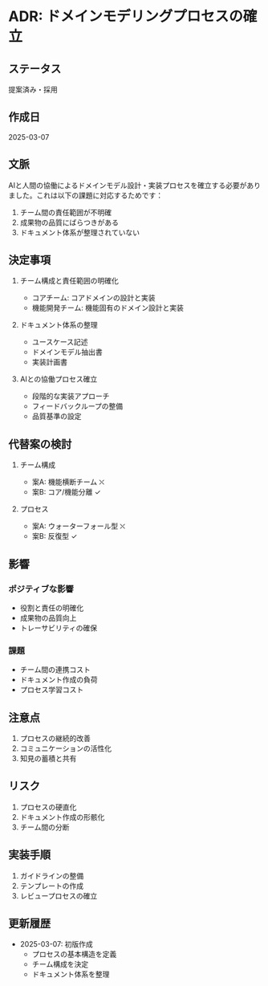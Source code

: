 # ADR: ドメインモデリングプロセスの確立

## ステータス
提案済み・採用

## 作成日
2025-03-07

## 文脈
AIと人間の協働によるドメインモデル設計・実装プロセスを確立する必要がありました。これは以下の課題に対応するためです：

1. チーム間の責任範囲が不明確
2. 成果物の品質にばらつきがある
3. ドキュメント体系が整理されていない

## 決定事項

1. チーム構成と責任範囲の明確化
   - コアチーム: コアドメインの設計と実装
   - 機能開発チーム: 機能固有のドメイン設計と実装

2. ドキュメント体系の整理
   - ユースケース記述
   - ドメインモデル抽出書
   - 実装計画書

3. AIとの協働プロセス確立
   - 段階的な実装アプローチ
   - フィードバックループの整備
   - 品質基準の設定

## 代替案の検討

1. チーム構成
   - 案A: 機能横断チーム ⛌
   - 案B: コア/機能分離 ✓

2. プロセス
   - 案A: ウォーターフォール型 ⛌
   - 案B: 反復型 ✓

## 影響

### ポジティブな影響
- 役割と責任の明確化
- 成果物の品質向上
- トレーサビリティの確保

### 課題
- チーム間の連携コスト
- ドキュメント作成の負荷
- プロセス学習コスト

## 注意点

1. プロセスの継続的改善
2. コミュニケーションの活性化
3. 知見の蓄積と共有

## リスク

1. プロセスの硬直化
2. ドキュメント作成の形骸化
3. チーム間の分断

## 実装手順

1. ガイドラインの整備
2. テンプレートの作成
3. レビュープロセスの確立

## 更新履歴

- 2025-03-07: 初版作成
  - プロセスの基本構造を定義
  - チーム構成を決定
  - ドキュメント体系を整理